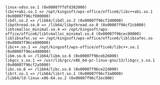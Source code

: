 	linux-vdso.so.1 (0x00007ffdfd382000)
	libc++abi.so.1 => /opt/kingsoft/wps-office/office6/libc++abi.so.1 (0x00007f96cf000000)
	libdl.so.2 => /lib64/libdl.so.2 (0x00007f96cf2d0000)
	libpthread.so.0 => /lib64/libpthread.so.0 (0x00007f96cf2cb000)
	libtcmalloc_minimal.so.4 => /opt/kingsoft/wps-office/office6/libtcmalloc_minimal.so.4 (0x00007f96cec00000)
	liblibsafec.so => /opt/kingsoft/wps-office/office6/liblibsafec.so (0x00007f96ce800000)
	libc++.so.1 => /opt/kingsoft/wps-office/office6/libc++.so.1 (0x00007f96ce400000)
	libm.so.6 => /lib64/libm.so.6 (0x00007f96ceb26000)
	libgcc_s.so.1 => /usr/lib/gcc/x86_64-pc-linux-gnu/13/libgcc_s.so.1 (0x00007f96cf2a5000)
	libc.so.6 => /lib64/libc.so.6 (0x00007f96ce22d000)
	librt.so.1 => /lib64/librt.so.1 (0x00007f96cf2a0000)
	/lib64/ld-linux-x86-64.so.2 (0x00007f96cf2ec000)
